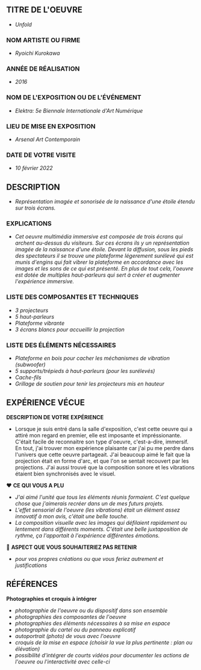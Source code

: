 ## TITRE DE L'OEUVRE
- *Unfold*
 
### NOM ARTISTE OU FIRME
- *Ryoichi Kurokawa*

### ANNÉE DE RÉALISATION
- *2016*

### NOM DE L'EXPOSITION OU DE L'ÉVÉNEMENT
- *Elektra: 5e Biennale Internationale d'Art Numérique*

### LIEU DE MISE EN EXPOSITION
- *Arsenal Art Contemporain*

### DATE DE VOTRE VISITE 
 - *10 février 2022*

## DESCRIPTION
 - *Représentation imagée et sonorisée de la naissance d'une étoile étendu sur trois écrans.*


### EXPLICATIONS
- *Cet oeuvre multimédia immersive est composée de trois écrans qui archent au-dessus du visiteurs. Sur ces écrans ils y un représentation imagée de la naissance d'une étoile. Devant la diffusion, sous les pieds des spectateurs il se trouve une plateforme légerement surélevé qui est munis d'engins qui fait vibrer la plateforme en accordance avec les images et les sons de ce qui est présenté. En plus de tout cela, l'oeuvre est dotée de multiples haut-parleurs qui sert à créer et augmenter l'expérience immersive.*

### LISTE DES COMPOSANTES ET TECHNIQUES
 - *3 projecteurs*
 - *5 haut-parleurs*
 - *Plateforme vibrante*
 - *3 écrans blancs pour accueillir la projection*
 

### LISTE DES ÉLÉMENTS NÉCESSAIRES
 - *Plateforme en bois pour cacher les méchanismes de vibration (subwoofer)*
 - *5 supports/trépieds à haut-parleurs (pour les surélevés)*
 - *Cache-fils*
 - *Grillage de soutien pour tenir les projecteurs mis en hauteur*

## EXPÉRIENCE VÉCUE

**DESCRIPTION DE VOTRE EXPÉRIENCE**
 * Lorsque je suis entré dans la salle d'exposition, c'est cette oeuvre qui a attiré mon regard en premier, elle est imposante et impréssionante. C'était facile de reconnaitre son type d'oeuvre, c'est-a-dire, immersif. En tout, j'ai trouver mon expérience plaisante car j'ai pu me perdre dans l'univers que cette oeuvre partageait. J'ai beaucoup aimé le fait que la projection était en forme d'arc, et que l'on se sentait recouvert par les projections. J'ai aussi trouvé que la composition sonore et les vibrations étaient bien synchronisés avec le visuel. 


 ❤️ **CE QUI VOUS A PLU**
- *J'ai aimé l'unité que tous les éléments réunis formaient. C'est quelque chose que j'aimerais recréer dans un de mes futurs projets.*
- *L'effet sensoriel de l'oeuvre (les vibrations) était un élément assez innovatif à mon avis, c'était une belle touche.*
- *La composition visuelle avec les images qui défilaient rapidement ou lentement dans différents moments. C'était une belle juxtaposition de rythme, ça l'apportait à l'expérience différentes émotions.*


 🤔 **ASPECT QUE VOUS SOUHAITERIEZ PAS RETENIR**
 - *pour vos propres créations ou que vous feriez autrement et justifications*

## RÉFÉRENCES

**Photographies et croquis à intégrer**

 - *photographie de l'oeuvre ou du dispositif dans son ensemble*
 - *photographies des composantes de l'oeuvre*
 - *photographies des éléments nécessaires à sa mise en espace*
 - *photographie du cartel ou du panneau explicatif*
 - *autoportrait (photo) de vous avec l'oeuvre*
 - *croquis de la mise en espace (choisir la vue la plus pertinente : plan ou élévation)*
-  *possibilité d'intégrer de courts vidéos pour documenter les actions de l'oeuvre ou l'interactivité avec celle-ci*

